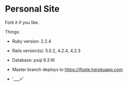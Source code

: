 # Personal Site

Fork it if you like. 

Things:

* Ruby version: 2.2.4

* Rails version(s): 5.0.2, 4.2.4, 4.2.3

* Database: psql 9.3.16

* Master branch deploys to https://jfoste.herokuapp.com

* '___>'
